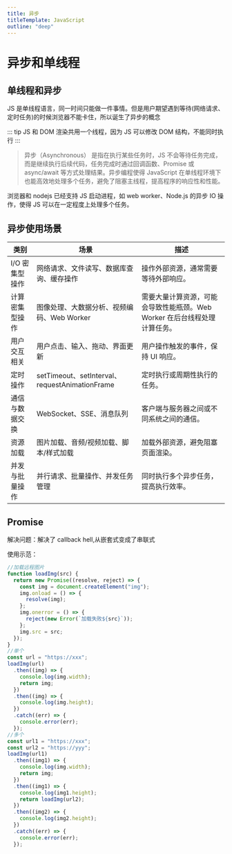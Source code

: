 ```yaml
---
title: 异步
titleTemplate: JavaScript
outline: "deep"
---
```


# 异步和单线程

## 单线程和异步

JS 是单线程语言，同一时间只能做一件事情。但是用户期望遇到等待(网络请求、定时任务)的时候浏览器不能卡住，所以诞生了异步的概念

::: tip
JS 和 DOM 渲染共用一个线程，因为 JS 可以修改 DOM 结构，不能同时执行
:::

> 异步（Asynchronous） 是指在执行某些任务时，JS 不会等待任务完成，而是继续执行后续代码，任务完成时通过回调函数、Promise 或 async/await 等方式处理结果。异步编程使得 JavaScript 在单线程环境下也能高效地处理多个任务，避免了阻塞主线程，提高程序的响应性和性能。

浏览器和 nodejs 已经支持 JS 启动进程，如 web worker、Node.js 的异步 IO 操作，使得 JS 可以在一定程度上处理多个任务。

## 异步使用场景

| 类别           | 场景                                           | 描述                                                                      |
| -------------- | ---------------------------------------------- | ------------------------------------------------------------------------- |
| I/O 密集型操作 | 网络请求、文件读写、数据库查询、缓存操作       | 操作外部资源，通常需要等待外部响应。                                      |
| 计算密集型操作 | 图像处理、大数据分析、视频编码、Web Worker     | 需要大量计算资源，可能会导致性能瓶颈。Web Worker 在后台线程处理计算任务。 |
| 用户交互相关   | 用户点击、输入、拖动、界面更新                 | 用户操作触发的事件，保持 UI 响应。                                        |
| 定时操作       | setTimeout、setInterval、requestAnimationFrame | 定时执行或周期性执行的任务。                                              |
| 通信与数据交换 | WebSocket、SSE、消息队列                       | 客户端与服务器之间或不同系统之间的通信。                                  |
| 资源加载       | 图片加载、音频/视频加载、脚本/样式加载         | 加载外部资源，避免阻塞页面渲染。                                          |
| 并发与批量操作 | 并行请求、批量操作、并发任务管理               | 同时执行多个异步任务，提高执行效率。                                      |

## Promise

解决问题：解决了 callback hell,从嵌套式变成了串联式

使用示范：

```js
//加载远程图片
function loadImg(src) {
  return new Promise((resolve, reject) => {
    const img = document.createElement("img");
    img.onload = () => {
      resolve(img);
    };
    img.onerror = () => {
      reject(new Error(`加载失败${src}`));
    };
    img.src = src;
  });
}
//单个
const url = "https://xxx";
loadImg(url)
  .then((img) => {
    console.log(img.width);
    return img;
  })
  .then((img) => {
    console.log(img.height);
  })
  .catch((err) => {
    console.error(err);
  });
//多个
const url1 = "https://xxx";
const url2 = "https://yyy";
loadImg(url1)
  .then((img1) => {
    console.log(img.width);
    return img;
  })
  .then((img1) => {
    console.log(img1.height);
    return loadImg(url2);
  })
  .then((img2) => {
    console.log(img2.height);
  })
  .catch((err) => {
    console.error(err);
  });
```
